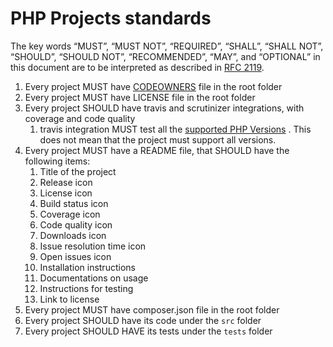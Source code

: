 # PHP Projects standards

The key words “MUST”, “MUST NOT”, “REQUIRED”, “SHALL”, “SHALL NOT”, “SHOULD”, “SHOULD NOT”, “RECOMMENDED”, “MAY”, and “OPTIONAL” in this document are to be interpreted as described in [RFC 2119](https://tools.ietf.org/html/rfc2119).

1. Every project MUST have [CODEOWNERS](https://help.github.com/en/articles/about-code-owners) file in the root folder 
1. Every project MUST have LICENSE file in the root folder
1. Every project SHOULD have travis and scrutinizer integrations, with coverage and code quality
   1. travis integration MUST test all the [supported PHP Versions](https://www.php.net/supported-versions.php) . This does not mean that the project must support all versions.
1. Every project MUST have a README file, that SHOULD have the following items:
   1. Title of the project 
   1. Release icon
   1. License icon
   1. Build status icon
   1. Coverage icon
   1. Code quality icon
   1. Downloads icon
   1. Issue resolution time icon
   1. Open issues icon
   1. Installation instructions
   1. Documentations on usage
   1. Instructions for testing
   1. Link to license
1. Every project MUST have composer.json file in the root folder
1. Every project SHOULD have its code under the `src` folder
1. Every project SHOULD HAVE its tests under the `tests` folder
